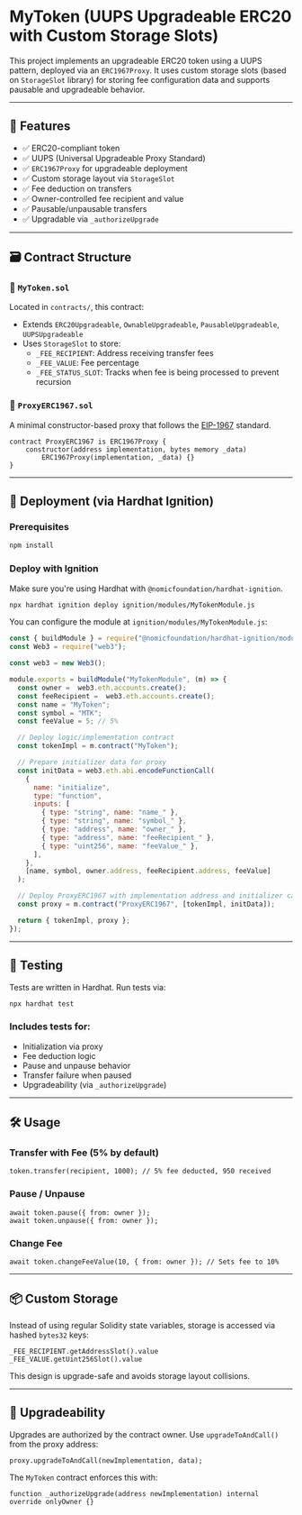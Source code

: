# MyToken (UUPS Upgradeable ERC20 with Custom Storage Slots)

This project implements an upgradeable ERC20 token using a UUPS pattern, deployed via an `ERC1967Proxy`. It uses custom storage slots (based on `StorageSlot` library) for storing fee configuration data and supports pausable and upgradeable behavior.

---

## 🧱 Features

- ✅ ERC20-compliant token
- ✅ UUPS (Universal Upgradeable Proxy Standard)
- ✅ `ERC1967Proxy` for upgradeable deployment
- ✅ Custom storage layout via `StorageSlot`
- ✅ Fee deduction on transfers
- ✅ Owner-controlled fee recipient and value
- ✅ Pausable/unpausable transfers
- ✅ Upgradable via `_authorizeUpgrade`

---

## 🗃️ Contract Structure

### 📄 `MyToken.sol`
Located in `contracts/`, this contract:
- Extends `ERC20Upgradeable`, `OwnableUpgradeable`, `PausableUpgradeable`, `UUPSUpgradeable`
- Uses `StorageSlot` to store:
  - `_FEE_RECIPIENT`: Address receiving transfer fees
  - `_FEE_VALUE`: Fee percentage
  - `_FEE_STATUS_SLOT`: Tracks when fee is being processed to prevent recursion

### 📄 `ProxyERC1967.sol`
A minimal constructor-based proxy that follows the [EIP-1967](https://eips.ethereum.org/EIPS/eip-1967) standard.

```solidity
contract ProxyERC1967 is ERC1967Proxy {
    constructor(address implementation, bytes memory _data) 
        ERC1967Proxy(implementation, _data) {}
}
```

---

## 🚀 Deployment (via Hardhat Ignition)

### Prerequisites
```bash
npm install
```

### Deploy with Ignition

Make sure you're using Hardhat with `@nomicfoundation/hardhat-ignition`.

```bash
npx hardhat ignition deploy ignition/modules/MyTokenModule.js
```

You can configure the module at `ignition/modules/MyTokenModule.js`:

```js
const { buildModule } = require("@nomicfoundation/hardhat-ignition/modules");
const Web3 = require("web3");

const web3 = new Web3();

module.exports = buildModule("MyTokenModule", (m) => {
  const owner =  web3.eth.accounts.create();
  const feeRecipient =  web3.eth.accounts.create();
  const name = "MyToken";
  const symbol = "MTK";
  const feeValue = 5; // 5%

  // Deploy logic/implementation contract
  const tokenImpl = m.contract("MyToken");

  // Prepare initializer data for proxy
  const initData = web3.eth.abi.encodeFunctionCall(
    {
      name: "initialize",
      type: "function",
      inputs: [
        { type: "string", name: "name_" },
        { type: "string", name: "symbol_" },
        { type: "address", name: "owner_" },
        { type: "address", name: "feeRecipient_" },
        { type: "uint256", name: "feeValue_" },
      ],
    },
    [name, symbol, owner.address, feeRecipient.address, feeValue]
  );

  // Deploy ProxyERC1967 with implementation address and initializer calldata
  const proxy = m.contract("ProxyERC1967", [tokenImpl, initData]);

  return { tokenImpl, proxy };
});
```

---

## 🧪 Testing

Tests are written in Hardhat. Run tests via:

```bash
npx hardhat test
```

### Includes tests for:
- Initialization via proxy
- Fee deduction logic
- Pause and unpause behavior
- Transfer failure when paused
- Upgradeability (via `_authorizeUpgrade`)

---

## 🛠️ Usage

### Transfer with Fee (5% by default)
```solidity
token.transfer(recipient, 1000); // 5% fee deducted, 950 received
```

### Pause / Unpause
```solidity
await token.pause({ from: owner });
await token.unpause({ from: owner });
```

### Change Fee
```solidity
await token.changeFeeValue(10, { from: owner }); // Sets fee to 10%
```

---

## 📦 Custom Storage

Instead of using regular Solidity state variables, storage is accessed via hashed `bytes32` keys:

```solidity
_FEE_RECIPIENT.getAddressSlot().value
_FEE_VALUE.getUint256Slot().value
```

This design is upgrade-safe and avoids storage layout collisions.

---

## 🔐 Upgradeability

Upgrades are authorized by the contract owner. Use `upgradeToAndCall()` from the proxy address:

```solidity
proxy.upgradeToAndCall(newImplementation, data);
```

The `MyToken` contract enforces this with:

```solidity
function _authorizeUpgrade(address newImplementation) internal override onlyOwner {}
```
